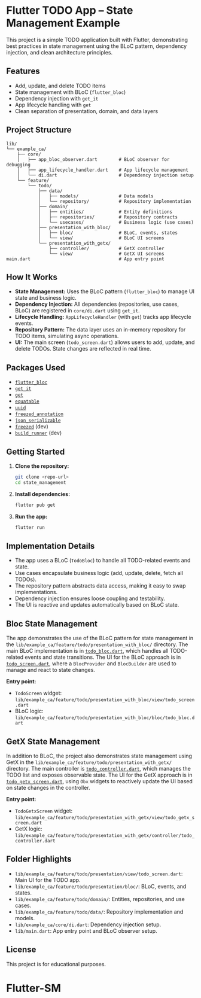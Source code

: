 # Flutter TODO App – State Management Example

This project is a simple TODO application built with Flutter, demonstrating best practices in state management using the BLoC pattern, dependency injection, and clean architecture principles.

## Features
- Add, update, and delete TODO items
- State management with BLoC (`flutter_bloc`)
- Dependency injection with `get_it`
- App lifecycle handling with `get`
- Clean separation of presentation, domain, and data layers

## Project Structure
```plaintext
lib/
└── example_ca/
    ├── core/
    │   ├── app_bloc_observer.dart        # BLoC observer for debugging
    │   ├── app_lifecycle_handler.dart    # App lifecycle management
    │   └── di.dart                       # Dependency injection setup
    └── feature/
        └── todo/
            ├── data/
            │   ├── models/               # Data models
            │   └── repository/           # Repository implementation
            ├── domain/
            │   ├── entities/             # Entity definitions
            │   ├── repositories/         # Repository contracts
            │   └── usecases/             # Business logic (use cases)
            ├── presentation_with_bloc/
            │   ├── bloc/                 # BLoC, events, states
            │   └── view/                 # BLoC UI screens
            └── presentation_with_getx/
                ├── controller/           # GetX controller
                └── view/                 # GetX UI screens
main.dart                                 # App entry point
```
## How It Works
- **State Management:** Uses the BLoC pattern (`flutter_bloc`) to manage UI state and business logic.
- **Dependency Injection:** All dependencies (repositories, use cases, BLoC) are registered in `core/di.dart` using `get_it`.
- **Lifecycle Handling:** `AppLifecycleHandler` (with `get`) tracks app lifecycle events.
- **Repository Pattern:** The data layer uses an in-memory repository for TODO items, simulating async operations.
- **UI:** The main screen (`todo_screen.dart`) allows users to add, update, and delete TODOs. State changes are reflected in real time.

## Packages Used
- [`flutter_bloc`](https://pub.dev/packages/flutter_bloc)
- [`get_it`](https://pub.dev/packages/get_it)
- [`get`](https://pub.dev/packages/get)
- [`equatable`](https://pub.dev/packages/equatable)
- [`uuid`](https://pub.dev/packages/uuid)
- [`freezed_annotation`](https://pub.dev/packages/freezed_annotation)
- [`json_serializable`](https://pub.dev/packages/json_serializable)
- [`freezed`](https://pub.dev/packages/freezed) (dev)
- [`build_runner`](https://pub.dev/packages/build_runner) (dev)

## Getting Started
1. **Clone the repository:**
   ```bash
   git clone <repo-url>
   cd state_management
   ```
2. **Install dependencies:**
   ```bash
   flutter pub get
   ```
3. **Run the app:**
   ```bash
   flutter run
   ```

## Implementation Details
- The app uses a BLoC (`TodoBloc`) to handle all TODO-related events and state.
- Use cases encapsulate business logic (add, update, delete, fetch all TODOs).
- The repository pattern abstracts data access, making it easy to swap implementations.
- Dependency injection ensures loose coupling and testability.
- The UI is reactive and updates automatically based on BLoC state.

## Bloc State Management
The app demonstrates the use of the BLoC pattern for state management in the `lib/example_ca/feature/todo/presentation_with_bloc/` directory. The main BLoC implementation is in [`todo_bloc.dart`](lib/example_ca/feature/todo/presentation_with_bloc/bloc/todo_bloc.dart), which handles all TODO-related events and state transitions. The UI for the BLoC approach is in [`todo_screen.dart`](lib/example_ca/feature/todo/presentation_with_bloc/view/todo_screen.dart), where a `BlocProvider` and `BlocBuilder` are used to manage and react to state changes.

**Entry point:**
- `TodoScreen` widget: `lib/example_ca/feature/todo/presentation_with_bloc/view/todo_screen.dart`
- BLoC logic: `lib/example_ca/feature/todo/presentation_with_bloc/bloc/todo_bloc.dart`

## GetX State Management
In addition to BLoC, the project also demonstrates state management using GetX in the `lib/example_ca/feature/todo/presentation_with_getx/` directory. The main controller is [`todo_controller.dart`](lib/example_ca/feature/todo/presentation_with_getx/controller/todo_controller.dart), which manages the TODO list and exposes observable state. The UI for the GetX approach is in [`todo_getx_screen.dart`](lib/example_ca/feature/todo/presentation_with_getx/view/todo_getx_screen.dart), using `Obx` widgets to reactively update the UI based on state changes in the controller.

**Entry point:**
- `TodoGetxScreen` widget: `lib/example_ca/feature/todo/presentation_with_getx/view/todo_getx_screen.dart`
- GetX logic: `lib/example_ca/feature/todo/presentation_with_getx/controller/todo_controller.dart`

## Folder Highlights
- `lib/example_ca/feature/todo/presentation/view/todo_screen.dart`: Main UI for the TODO app.
- `lib/example_ca/feature/todo/presentation/bloc/`: BLoC, events, and states.
- `lib/example_ca/feature/todo/domain/`: Entities, repositories, and use cases.
- `lib/example_ca/feature/todo/data/`: Repository implementation and models.
- `lib/example_ca/core/di.dart`: Dependency injection setup.
- `lib/main.dart`: App entry point and BLoC observer setup.

## License
This project is for educational purposes.
# Flutter-SM
